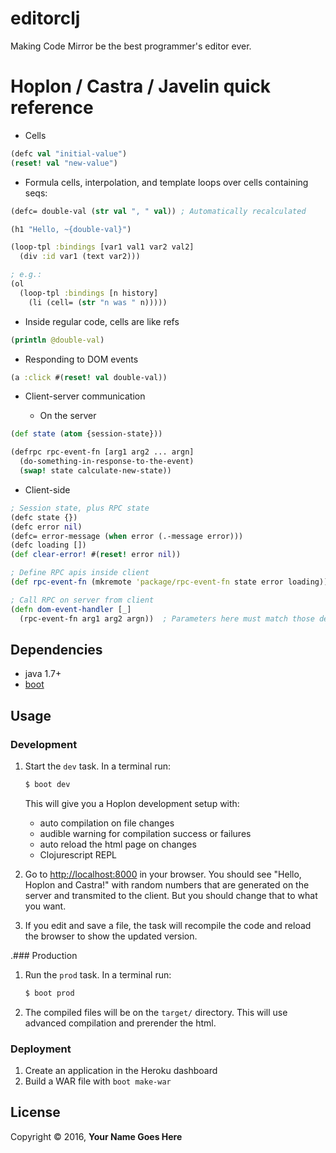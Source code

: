 # editorclj

Making Code Mirror be the best programmer's editor ever.

# Hoplon / Castra / Javelin quick reference

* Cells

```clojure
(defc val "initial-value")
(reset! val "new-value")
```

* Formula cells, interpolation, and template loops over cells containing seqs:

```clojure
(defc= double-val (str val ", " val)) ; Automatically recalculated

(h1 "Hello, ~{double-val}")

(loop-tpl :bindings [var1 val1 var2 val2]
  (div :id var1 (text var2)))

; e.g.:
(ol
  (loop-tpl :bindings [n history]
    (li (cell= (str "n was " n)))))
```

* Inside regular code, cells are like refs

```clojure
(println @double-val)
```

* Responding to DOM events

```clojure
(a :click #(reset! val double-val))
```

* Client-server communication

  * On the server

```clojure
(def state (atom {session-state}))

(defrpc rpc-event-fn [arg1 arg2 ... argn]
  (do-something-in-response-to-the-event)
  (swap! state calculate-new-state))
```

  * Client-side

```clojure
; Session state, plus RPC state
(defc state {})
(defc error nil)
(defc= error-message (when error (.-message error)))
(defc loading [])
(def clear-error! #(reset! error nil))

; Define RPC apis inside client
(def rpc-event-fn (mkremote 'package/rpc-event-fn state error loading))  ; Notice, parameters aren't declared here

; Call RPC on server from client
(defn dom-event-handler [_]
  (rpc-event-fn arg1 arg2 argn))  ; Parameters here must match those declared on the server
```

## Dependencies

- java 1.7+
- [boot][1]

## Usage
### Development
1. Start the `dev` task. In a terminal run:
    ```bash
    $ boot dev
    ```
    This will give you a  Hoplon development setup with:
    - auto compilation on file changes
    - audible warning for compilation success or failures
    - auto reload the html page on changes
    - Clojurescript REPL

2. Go to [http://localhost:8000][3] in your browser. You should see "Hello,
Hoplon and Castra!" with random numbers that are generated on the server and
transmited to the client. But you should change that to what you want.

3. If you edit and save a file, the task will recompile the code and reload the
   browser to show the updated version.

.### Production
1. Run the `prod` task. In a terminal run:
    ```bash
    $ boot prod
    ```
2. The compiled files will be on the `target/` directory. This will use
   advanced compilation and prerender the html.

### Deployment

1. Create an application in the Heroku dashboard
1. Build a WAR file with `boot make-war`

## License

Copyright © 2016, **Your Name Goes Here**

[1]: http://boot-clj.com
[2]: https://github.com/hoplon/castra
[3]: http://localhost:8000
[4]: https://hoplon.io
